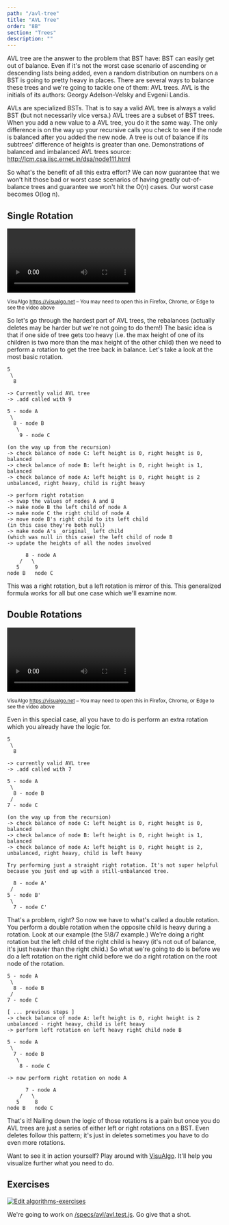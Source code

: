 ```yaml
---
path: "/avl-tree"
title: "AVL Tree"
order: "8B"
section: "Trees"
description: ""
---
```


AVL tree are the answer to the problem that BST have: BST can easily get out of balance. Even if it's not the worst case scenario of ascending or descending lists being added, even a random distribution on numbers on a BST is going to pretty heavy in places. There are several ways to balance these trees and we're going to tackle one of them: AVL trees. AVL is the initials of its authors: Georgy Adelson-Velsky and Evgenii Landis.

AVLs are specialized BSTs. That is to say a valid AVL tree is always a valid BST (but not necessarily vice versa.) AVL trees are a subset of BST trees. When you add a new value to a AVL tree, you do it the same way. The only difference is on the way up your recursive calls you check to see if the node is balanced after you added the new node. A tree is out of balance if its subtrees' difference of heights is greater than one.
Demonstrations of balanced and imbalanced AVL trees source: http://lcm.csa.iisc.ernet.in/dsa/node111.html

So what's the benefit of all this extra effort? We can now guarantee that we won't hit those bad or worst case scenarios of having greatly out-of-balance trees and guarantee we won't hit the O(n) cases. Our worst case becomes O(log n).

## Single Rotation

<video controls autoplay loop><source src="https://btholt.github.io/complete-intro-to-algorithms/avl-single-480.webm" type="video/webm"></video>

<sup>VisuAlgo <https://visualgo.net> – You may need to open this in Firefox, Chrome, or Edge to see the video above</sup>

So let's go through the hardest part of AVL trees, the rebalances (actually deletes may be harder but we're not going to do them!) The basic idea is that if one side of tree gets too heavy (i.e. the max height of one of its children is two more than the max height of the other child) then we need to perform a rotation to get the tree back in balance. Let's take a look at the most basic rotation.

```text
5
 \
  8

-> Currently valid AVL tree
-> .add called with 9

5 - node A
 \
  8 - node B
   \
    9 - node C

(on the way up from the recursion)
-> check balance of node C: left height is 0, right height is 0, balanced
-> check balance of node B: left height is 0, right height is 1, balanced
-> check balance of node A: left height is 0, right height is 2
unbalanced, right heavy, child is right heavy

-> perform right rotation
-> swap the values of nodes A and B
-> make node B the left child of node A
-> make node C the right child of node A
-> move node B's right child to its left child
(in this case they're both null)
-> make node A's _original_ left child
(which was null in this case) the left child of node B
-> update the heights of all the nodes involved

      8 - node A
    /   \
   5     9
node B   node C
```

This was a right rotation, but a left rotation is mirror of this. This generalized formula works for all but one case which we'll examine now.

## Double Rotations

<video controls autoplay loop><source src="https://btholt.github.io/complete-intro-to-algorithms/avl-double-480.webm" type="video/webm"></video>

<sup>VisuAlgo <https://visualgo.net> – You may need to open this in Firefox, Chrome, or Edge to see the video above</sup>

Even in this special case, all you have to do is perform an extra rotation which you already have the logic for.

```text
5
 \
  8

-> currently valid AVL tree
-> .add called with 7

5 - node A
 \
  8 - node B
 /
7 - node C

(on the way up from the recursion)
-> check balance of node C: left height is 0, right height is 0, balanced
-> check balance of node B: left height is 0, right height is 1, balanced
-> check balance of node A: left height is 0, right height is 2,
unbalanced, right heavy, child is left heavy

Try performing just a straight right rotation. It's not super helpful because you just end up with a still-unbalanced tree.

  8 - node A'
 /
5 - node B'
 \
  7 - node C'
```

That's a problem, right? So now we have to what's called a double rotation. You perform a double rotation when the opposite child is heavy during a rotation. Look at our example (the 5\8/7 example.) We're doing a right rotation but the left child of the right child is heavy (it's not out of balance, it's just heavier than the right child.) So what we're going to do is before we do a left rotation on the right child before we do a right rotation on the root node of the rotation.

```text
5 - node A
 \
  8 - node B
 /
7 - node C

[ ... previous steps ]
-> check balance of node A: left height is 0, right height is 2
unbalanced - right heavy, child is left heavy
-> perform left rotation on left heavy right child node B

5 - node A
 \
  7 - node B
   \
    8 - node C

-> now perform right rotation on node A

      7 - node A
    /   \
   5     8
node B   node C
```

That's it! Nailing down the logic of those rotations is a pain but once you do AVL trees are just a series of either left or right rotations on a BST. Even deletes follow this pattern; it's just in deletes sometimes you have to do even more rotations.

Want to see it in action yourself? Play around with [VisuAlgo][avl]. It'll help you visualize further what you need to do.

## Exercises

[![Edit algorithms-exercises](https://codesandbox.io/static/img/play-codesandbox.svg)][sb]

We're going to work on [/specs/avl/avl.test.js][gh]. Go give that a shot.

[gh]: https://github.com/btholt/algorithms-exercises/blob/main/specs/avl/avl.test.js
[sb]: https://codesandbox.io/s/algorithms-exercises-8kdjr?file=/specs/avl/avl.test.js
[avl]: https://visualgo.net/en/avl
